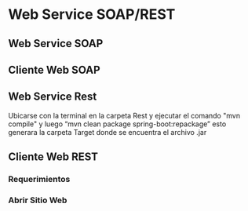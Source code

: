 # Web Service SOAP/REST 


## Web Service SOAP
## Cliente Web SOAP
## Web Service Rest
Ubicarse con la terminal en la carpeta Rest y ejecutar el comando "mvn compile"
y luego “mvn clean package spring-boot:repackage” esto generara la carpeta Target donde se encuentra el archivo .jar

## Cliente Web REST


### Requerimientos
### Abrir Sitio Web
